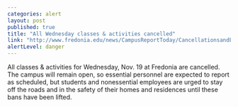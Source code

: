 ```yaml
---
categories: alert
layout: post
published: true
title: "All Wednesday classes & activities cancelled"
link: "http://www.fredonia.edu/news/CampusReportToday/CancellationsandEmergencies/tabid/1380/Default.aspx"
alertLevel: danger
---
```


All classes & activities for Wednesday, Nov. 19 at Fredonia are cancelled. The campus will remain open, so essential personnel are expected to report as scheduled, but students and nonessential employees are urged to stay off the roads and in the safety of their homes and residences until these bans have been lifted.